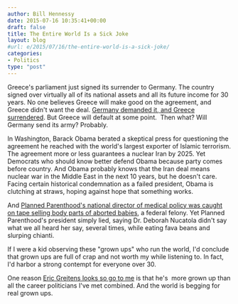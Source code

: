 ```yaml
---
author: Bill Hennessy
date: 2015-07-16 10:35:41+00:00
draft: false
title: The Entire World Is a Sick Joke
layout: blog
#url: e/2015/07/16/the-entire-world-is-a-sick-joke/
categories:
- Politics
type: "post"
---
```


Greece's parliament just signed its surrender to Germany. The country signed over virtually all of its national assets and all its future income for 30 years. No one believes Greece will make good on the agreement, and Greece didn't want the deal. [Germany demanded it, and Greece surrendered](https://hennessysview.com/2015/07/15/politics-is-war-by-other-means/). But Greece will default at some point.  Then what? Will Germany send its army? Probably.

In Washington, Barack Obama berated a skeptical press for questioning the agreement he reached with the world's largest exporter of Islamic terrorism. The agreement more or less guarantees a nuclear Iran by 2025. Yet Democrats who should know better defend Obama because party comes before country. And Obama probably knows that the Iran deal means nuclear war in the Middle East in the next 10 years, but he doesn't care. Facing certain historical condemnation as a failed president, Obama is clutching at straws, hoping against hope that something works.

And [Planned Parenthood's national director of medical policy was caught on tape selling body parts of aborted babies](https://hennessysview.com/2015/07/14/not-just-wrong-evil/), a federal felony. Yet Planned Parenthood's president simply lied, saying Dr. Deborah Nucatola didn't say what we all heard her say, several times, while eating fava beans and slurping chianti.

If I were a kid observing these "grown ups" who run the world, I'd conclude that grown ups are full of crap and not worth my while listening to. In fact, I'd harbor a strong contempt for everyone over 30.

One reason [Eric Greitens looks so go to me](https://hennessysview.com/2015/07/14/eric-greitens-shocking-revelation-could-shatter-peoples-faith/) is that he's  more grown up than all the career politicians I've met combined. And the world is begging for real grown ups.


